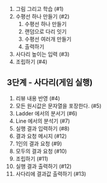 1. 그림 그리고 학습 (#1)
1. 수평선 하나 만들기 (#2)
    1. 수평선 하나 만들기
    1. 랜덤으로 다리 잇기
    1. 수평선 여러개 만들기
    1. 출력하기 
1. 사다리 높이는 입력 (#3)
1. 조립하기 (#4)

## 3단계 - 사다리(게임 실행)
1. 리뷰 내용 반영 (#4)
1. 모든 원시값은 문자열을 포장한다. (#5) 
1. Ladder 에서의 분서기 (#6) 
1. Line 에서의 분석기 (#7)
1. 실행 결과 입력하기 (#8)
1. 결과 요청 메시지 (#12)
1. 1인의 결과 요청 (#9)
1. 모두의 결과 요청 (#10)
1. 조립하기 (#11)
1. 실행 결과 출력하기 (#12)
1. 사다리에 결과값 출력하기 (#13)